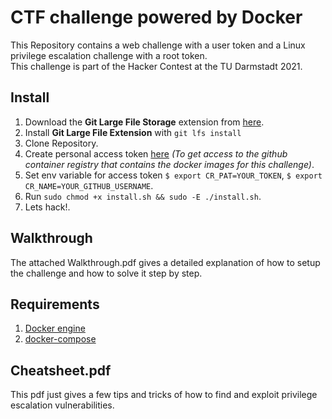 # CTF challenge powered by Docker
This Repository contains a web challenge with a user token and a Linux privilege escalation challenge with a root token.
<br>This challenge is part of the Hacker Contest at the TU Darmstadt 2021.

## Install 
1. Download the **Git Large File Storage** extension from [here](https://git-lfs.github.com/).
2. Install **Git Large File Extension** with ```git lfs install```
3. Clone Repository.
4. Create personal access token [here](https://docs.github.com/en/github/authenticating-to-github/keeping-your-account-and-data-secure/creating-a-personal-access-token) *(To get access to the github container registry that contains the docker images for this challenge)*.
5. Set env variable for access token ```$ export CR_PAT=YOUR_TOKEN```, ```$ export CR_NAME=YOUR_GITHUB_USERNAME```.
6. Run ```sudo chmod +x install.sh && sudo -E ./install.sh```.
7. Lets hack!.

## Walkthrough
The attached Walkthrough.pdf gives a detailed explanation of how to setup the challenge and how to solve it step by step.

## Requirements
1. [Docker engine](https://docs.docker.com/engine/install/)
2. [docker-compose](https://docs.docker.com/compose/install/)

## Cheatsheet.pdf
This pdf just gives a few tips and tricks of how to find and exploit privilege escalation vulnerabilities.
